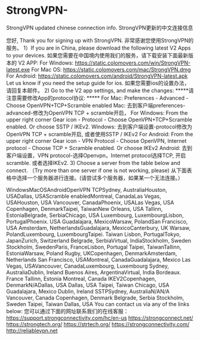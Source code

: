 # StrongVPN-
StrongVPN updated chinese connection info. StrongVPN更新的中文连接信息

您好,
Thank you for signing up with StrongVPN.
非常感谢您使用StrongVPN的服务。
1）If you are in China, please download the following latest V2 Apps to your devices.
如果您需要在中国境内使用我们的服务，请下载安装下面最新版本的 V2 APP:
For Windows: https://static.colomovers.com/win/StrongVPN-latest.exe
For Mac OS:  https://static.colomovers.com/mac/StrongVPN.dmg
For Android: https://static.colomovers.com/android/StrongVPN-latest.apk
Let us know if you need the setup guide for ios.
如果您需要ios的设置办法，请回复本邮件。
2) Go to the V2 app settings, and make the changes:
*****请注意需要修改App的protocol协议: *****
For Mac: Preferences - Advanced - Choose OpenVPN+TCP+Scramble enabled
Mac: 去到客户端preferences-advanced-修改为OpenVPN TCP + scramble开启，
For Windows: From the upper right corner Gear icon - Protocol - Choose OpenVPN+TCP+Scramble enabled.
Or choose SSTP / IKEv2.
Windows: 去到客户端设置-protocol修改为 OpenVPN TCP + scramble开启, 或者使用SSTP / IKEv2
For Android: From the upper right corner Gear icon - VPN Protocol - Choose OpenVPN, Internet protocol - Choose TCP + Scramble enabled. Or choose IKEv2
Android: 去到客户端设置，VPN protocol-选择Openvpn，Internet protocol选择TCP, 开启scramble. 或者选择IKEv2.
3) Choose a server from the table below and connect. （Try more than one server if one is not working, please)
从下面表格中选择一个服务器进行连接。(请尝试多个服务器，如果某一个无法连接。）

 WindowsMacOSAndroidOpenVPN TCPSydney, AustraliaHouston, USADallas, USAScramble enabledMontreal, CanadaLas Vegas, USAHouston, USA Vancouver, CanadaPhoenix, USALas Vegas, USA Copenhagen, DenmarkTaipei, TaiwanNew Orleans, USA Tallinn, EstoniaBelgrade, SerbiaChicago, USA Luxembourg, LuxembourgLisbon, PortugalPhoenix. USA Guadalajara, MexicoWarsaw, PolandSan Francisco, USA Amsterdam, NetherlandsGuadalajara, MexicoCanterbury, UK Warsaw, PolandLuxembourg, LuxembourgTaipei. Taiwan Lisbon, PortugalTokyo, JapanZurich, Switzerland Belgrade, SerbiaVirtual, IndiaStockholm, Sweden Stockholm, SwedenParis, FranceLisbon, Portugal Taipei, TaiwanTallinn, EstoniaWarsaw, Poland Rugby, UKCopenhagen, DenmarkAmsterdam, Netherlands San Francisco, USAMontreal, CanadaGuadalajara, Mexico Las Vegas, USAVancouver, CanadaLuxembourg, Luxembourg  Sydney, AustraliaDublin, Ireland  Buenos Aires, ArgentinaVirtual, India   Bordeaux. France   Tallinn, Estonia   Montreal, Canada    IKEV2Copenhagen, DenmarkN/ADallas, USA Dallas, USA Taipei, Taiwan Chicago, USA Guadalajara, Mexico   Dublin, Ireland    SSTPSydney, AustraliaN/AN/A Vancouver, Canada   Copenhagen, Denmark   Belgrade, Serbia   Stockholm, Sweden   Taipei, Taiwan   Dallas, USA
You can contact us via any of the links below:
您可以通过下面的网址联系我们的在线客服：
https://support.strongconnectivity.com/hc/en-us
https://strongconnect.net/
https://strongtech.org/
https://strtech.org/
https://strongconnectivity.com/
http://reliablevpn.net
